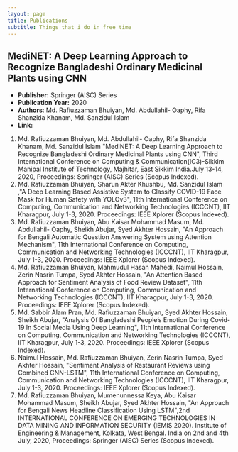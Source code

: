 ```yaml
---
layout: page
title: Publications
subtitle: Things that i do in free time
---
```


## MediNET: A Deep Learning Approach to Recognize Bangladeshi Ordinary Medicinal Plants using CNN

- **Publisher:** Springer (AISC) Series 
- **Publication Year:** 2020
- **Authors**: Md. Rafiuzzaman Bhuiyan, Md. Abdullahil- Oaphy, Rifa Shanzida Khanam, Md. Sanzidul Islam 
- **Link:** 




1. Md. Rafiuzzaman Bhuiyan, Md. Abdullahil- Oaphy, Rifa Shanzida Khanam, Md. Sanzidul Islam "MediNET: A Deep Learning Approach to Recognize Bangladeshi Ordinary Medicinal Plants using CNN", Third International Conference on Computing & Communication(IC3)-Sikkim Manipal Institute of Technology, Majhitar, East Sikkim India.July 13-14, 2020, Proceedings: Springer (AISC) Series (Scopus Indexed).
2. Md. Rafiuzzaman Bhuiyan, Sharun Akter Khushbu, Md. Sanzidul Islam ,"A Deep Learning Based Assistive System to Classify COVID-19 Face Mask for Human Safety with YOLOv3", 11th International Conference on Computing, Communication and Networking Technologies (ICCCNT), IIT Kharagpur, July 1-3, 2020. Proceedings: IEEE Xplorer (Scopus Indexed).
3. Md. Rafiuzzaman Bhuiyan, Abu Kaisar Mohammad Masum, Md. Abdullahil- Oaphy, Sheikh Abujar, Syed Akhter Hossain, "An Approach for Bengali Automatic Question Answering System using Attention Mechanism", 11th International Conference on Computing, Communication and Networking Technologies (ICCCNT), IIT Kharagpur, July 1-3, 2020. Proceedings: IEEE Xplorer (Scopus Indexed).
4. Md. Rafiuzzaman Bhuiyan, Mahmudul Hasan Mahedi, Naimul Hossain, Zerin Nasrin Tumpa, Syed Akhter Hossain, "An Attention Based Approach for Sentiment Analysis of Food Review Dataset", 11th International Conference on Computing, Communication and Networking Technologies (ICCCNT), IIT Kharagpur, July 1-3, 2020. Proceedings: IEEE Xplorer (Scopus Indexed).
5. Md. Sabbir Alam Pran, Md. Rafiuzzaman Bhuiyan, Syed Akhter Hossain, Sheikh Abujar, "Analysis Of Bangladeshi People’s Emotion During Covid-19 In Social Media Using Deep Learning", 11th International Conference on Computing, Communication and Networking Technologies (ICCCNT), IIT Kharagpur, July 1-3, 2020. Proceedings: IEEE Xplorer (Scopus Indexed).
6. Naimul Hossain, Md. Rafiuzzaman Bhuiyan, Zerin Nasrin Tumpa, Syed Akhter Hossain, "Sentiment Analysis of Restaurant Reviews using Combined CNN-LSTM", 11th International Conference on Computing, Communication and Networking Technologies (ICCCNT), IIT Kharagpur, July 1-3, 2020. Proceedings: IEEE Xplorer (Scopus Indexed).
7. Md. Rafiuzzaman Bhuiyan, Mumenunnessa Keya, Abu Kaisar Mohammad Masum, Sheikh Abujar, Syed Akhter Hossain, "An Approach for Bengali News Headline Classification Using LSTM",2nd INTERNATIONAL CONFERENCE ON EMERGING TECHNOLOGIES IN DATA MINING AND INFORMATION SECURITY (IEMIS 2020). Institute of Engineering & Management, Kolkata, West Bengal. India on 2nd and 4th July, 2020, Proceedings: Springer (AISC) Series (Scopus Indexed).
